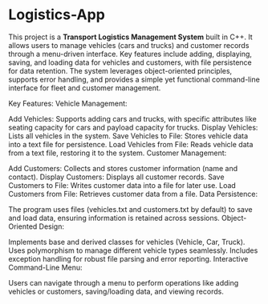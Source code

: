 # Logistics-App
This project is a **Transport Logistics Management System** built in C++. It allows users to manage vehicles (cars and trucks) and customer records through a menu-driven interface. Key features include adding, displaying, saving, and loading data for vehicles and customers, with file persistence for data retention. The system leverages object-oriented principles, supports error handling, and provides a simple yet functional command-line interface for fleet and customer management.

Key Features:
Vehicle Management:

Add Vehicles: Supports adding cars and trucks, with specific attributes like seating capacity for cars and payload capacity for trucks.
Display Vehicles: Lists all vehicles in the system.
Save Vehicles to File: Stores vehicle data into a text file for persistence.
Load Vehicles from File: Reads vehicle data from a text file, restoring it to the system.
Customer Management:

Add Customers: Collects and stores customer information (name and contact).
Display Customers: Displays all customer records.
Save Customers to File: Writes customer data into a file for later use.
Load Customers from File: Retrieves customer data from a file.
Data Persistence:

The program uses files (vehicles.txt and customers.txt by default) to save and load data, ensuring information is retained across sessions.
Object-Oriented Design:

Implements base and derived classes for vehicles (Vehicle, Car, Truck).
Uses polymorphism to manage different vehicle types seamlessly.
Includes exception handling for robust file parsing and error reporting.
Interactive Command-Line Menu:

Users can navigate through a menu to perform operations like adding vehicles or customers, saving/loading data, and viewing records.
